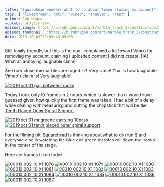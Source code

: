 ```yaml
---
title: "Squarehead wonders what to do about Vimeo closing my account"
tags: [ "livestream", "mt3", "vimeo", "annoyed", "rant" ]
author: Rob Nugen
youtube: ukJyCrhv194
episode_image: https://b.robnugen.com/art/marble_track_3/construction/2019/2019_oct_01_squarehead_pov.jpg
episode_thumbnail: "https://b.robnugen.com/art/marble_track_3/construction/2019/thumbs/2019_oct_01_squarehead_pov.jpg"
date: 2019-10-01T12:09:48+09:00
---
```


Still family friendly, but this is the day I complained a lot toward Vimeo for removing my account, claiming I uploaded content I did not create.  HA!  What an annoying laughable claim!!

See how close the marbles are together? Very close!  That is how laughable Vimeo's
claim is!  Very laughable!

[![2019 oct 01 gap between tracks](//b.robnugen.com/art/marble_track_3/track/parts/2019/thumbs/2019_oct_01_gap_between_tracks.jpg)](//b.robnugen.com/art/marble_track_3/track/parts/2019/2019_oct_01_gap_between_tracks.jpg)

Today I took only 10 frames in 2 hours, which is slower than I would have guessed given how quickly the first frame was taken.  I had a bit of a delay while dealing with measuring and cutting the chopstick that will be the [Tenth Placed Outer Spiral Support](/parts/tenth-placed-outer-spiral-support/).

[![2019 oct 01 mr greene carrying 10poss](//b.robnugen.com/art/marble_track_3/construction/2019/thumbs/2019_oct_01_mr_greene_carrying_10poss.jpg)](//b.robnugen.com/art/marble_track_3/construction/2019/2019_oct_01_mr_greene_carrying_10poss.jpg)
[![2019 oct 01 tenth placed outer spiral support](//b.robnugen.com/art/marble_track_3/track/parts/2019/thumbs/2019_oct_01_tenth_placed_outer_spiral_support.jpg)](//b.robnugen.com/art/marble_track_3/track/parts/2019/2019_oct_01_tenth_placed_outer_spiral_support.jpg)

For the filming bit, [Squarehead](/workers/squarehead/) is thinking about what to do (run!!) and everyone else is watching  the blue and green marbles roll down the tracks in the center of the stage.

Here are frames taken today:

[![00010 002 10 X1 1078](//b.robnugen.com/art/marble_track_3/frames/2019/thumbs/00010_002_10_X1_1078.jpg)](//b.robnugen.com/art/marble_track_3/frames/2019/00010_002_10_X1_1078.jpg)
[![00010 002 10 X1 1079](//b.robnugen.com/art/marble_track_3/frames/2019/thumbs/00010_002_10_X1_1079.jpg)](//b.robnugen.com/art/marble_track_3/frames/2019/00010_002_10_X1_1079.jpg)
[![00010 002 10 X1 1080](//b.robnugen.com/art/marble_track_3/frames/2019/thumbs/00010_002_10_X1_1080.jpg)](//b.robnugen.com/art/marble_track_3/frames/2019/00010_002_10_X1_1080.jpg)
[![00010 002 10 X1 1081](//b.robnugen.com/art/marble_track_3/frames/2019/thumbs/00010_002_10_X1_1081.jpg)](//b.robnugen.com/art/marble_track_3/frames/2019/00010_002_10_X1_1081.jpg)
[![00010 002 10 X1 1082](//b.robnugen.com/art/marble_track_3/frames/2019/thumbs/00010_002_10_X1_1082.jpg)](//b.robnugen.com/art/marble_track_3/frames/2019/00010_002_10_X1_1082.jpg)
[![00010 002 10 X1 1083](//b.robnugen.com/art/marble_track_3/frames/2019/thumbs/00010_002_10_X1_1083.jpg)](//b.robnugen.com/art/marble_track_3/frames/2019/00010_002_10_X1_1083.jpg)
[![00010 002 10 X1 1084](//b.robnugen.com/art/marble_track_3/frames/2019/thumbs/00010_002_10_X1_1084.jpg)](//b.robnugen.com/art/marble_track_3/frames/2019/00010_002_10_X1_1084.jpg)
[![00010 002 10 X1 1085](//b.robnugen.com/art/marble_track_3/frames/2019/thumbs/00010_002_10_X1_1085.jpg)](//b.robnugen.com/art/marble_track_3/frames/2019/00010_002_10_X1_1085.jpg)
[![00010 002 10 X1 1086](//b.robnugen.com/art/marble_track_3/frames/2019/thumbs/00010_002_10_X1_1086.jpg)](//b.robnugen.com/art/marble_track_3/frames/2019/00010_002_10_X1_1086.jpg)
[![00010 002 10 X1 1087](//b.robnugen.com/art/marble_track_3/frames/2019/thumbs/00010_002_10_X1_1087.jpg)](//b.robnugen.com/art/marble_track_3/frames/2019/00010_002_10_X1_1087.jpg)
